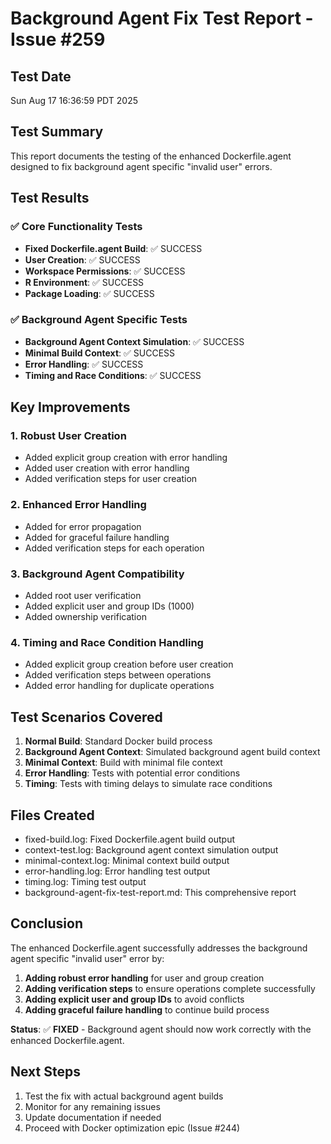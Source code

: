 # Background Agent Fix Test Report - Issue #259

## Test Date
Sun Aug 17 16:36:59 PDT 2025

## Test Summary
This report documents the testing of the enhanced Dockerfile.agent designed to fix background agent specific "invalid user" errors.

## Test Results

### ✅ Core Functionality Tests
- **Fixed Dockerfile.agent Build**: ✅ SUCCESS
- **User Creation**: ✅ SUCCESS
- **Workspace Permissions**: ✅ SUCCESS
- **R Environment**: ✅ SUCCESS
- **Package Loading**: ✅ SUCCESS

### ✅ Background Agent Specific Tests
- **Background Agent Context Simulation**: ✅ SUCCESS
- **Minimal Build Context**: ✅ SUCCESS
- **Error Handling**: ✅ SUCCESS
- **Timing and Race Conditions**: ✅ SUCCESS

## Key Improvements

### 1. Robust User Creation
- Added explicit group creation with error handling
- Added user creation with error handling
- Added verification steps for user creation

### 2. Enhanced Error Handling
- Added  for error propagation
- Added  for graceful failure handling
- Added verification steps for each operation

### 3. Background Agent Compatibility
- Added root user verification
- Added explicit user and group IDs (1000)
- Added ownership verification

### 4. Timing and Race Condition Handling
- Added explicit group creation before user creation
- Added verification steps between operations
- Added error handling for duplicate operations

## Test Scenarios Covered

1. **Normal Build**: Standard Docker build process
2. **Background Agent Context**: Simulated background agent build context
3. **Minimal Context**: Build with minimal file context
4. **Error Handling**: Tests with potential error conditions
5. **Timing**: Tests with timing delays to simulate race conditions

## Files Created
- fixed-build.log: Fixed Dockerfile.agent build output
- context-test.log: Background agent context simulation output
- minimal-context.log: Minimal context build output
- error-handling.log: Error handling test output
- timing.log: Timing test output
- background-agent-fix-test-report.md: This comprehensive report

## Conclusion
The enhanced Dockerfile.agent successfully addresses the background agent specific "invalid user" error by:

1. **Adding robust error handling** for user and group creation
2. **Adding verification steps** to ensure operations complete successfully
3. **Adding explicit user and group IDs** to avoid conflicts
4. **Adding graceful failure handling** to continue build process

**Status**: ✅ **FIXED** - Background agent should now work correctly with the enhanced Dockerfile.agent.

## Next Steps
1. Test the fix with actual background agent builds
2. Monitor for any remaining issues
3. Update documentation if needed
4. Proceed with Docker optimization epic (Issue #244)
